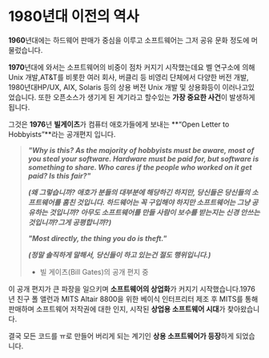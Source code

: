 # 1980년대 이전의 역사

**1960**년대에는 하드웨어 판매가 중심을 이루고 소프트웨어는 그저 공유 문화 정도에 머물렀습니다.

**1970**년대에 와서는 소프트웨어의 비중이 점차 커지기 시작했는데요 벨 연구소에 의해 Unix 개발,AT&T를 비롯한 여러 회사, 버클리 등 비영리 단체에서 다양한 버전 개발, 1980년대HP/UX, AIX, Solaris 등의 상용 버전 Unix 개발 및 상용화등이 이러나고있었습니다. 또한 오픈소스가 생기게 된 계기라고 할수있는 **가장 중요한 사건**이 발생하게 됩니다.

그것은 **1976**년 **빌게이츠**가 컴퓨터 애호가들에게 보내는 **“Open Letter to Hobbyists”**라는 공개편지 입니다.

> _**"Why is this? As the majority of hobbyists must be aware, most of you steal your software. Hardware must be paid for, but software is something to share. Who cares if the people who worked on it get paid? Is this fair?"**_
>
> _**\(왜 그렇습니까? 애호가 분들의 대부분에 해당하긴 하지만, 당신들은 당신들의 소프트웨어를 훔친 것입니다. 하드웨어는 꼭 구입해야 하지만 소프트웨어는 그냥 공유하는 것입니까? 아무도 소프트웨어를 만들 사람이 보수를 받는지는 신경 안쓰는 것입니까?그게 공평합니까?\)**_
>
> _**"Most directly, the thing you do is theft."**_
>
> _**\(정말 솔직하게 말해서, 당신들이 하고 있는건 절도 행위입니다.\)**_
>
> * 빌 게이츠\(Bill Gates\)의 공개 편지 중

이 공개 편지가 큰 파장을 일으키며 **소프트웨어의 상업화**가 커지기 시작했습니다.1976년 친구 폴 앨런과 MITS Altair 8800을 위한 베이식 인터프리터 제조 후 MITS를 통해 판매하며 소프트웨어 저작권에 대한 인지, 시작된 **상업용 소프트웨어 시대**가 찾아왔습니다.

결국 모든 코드를 ㅠ로 만들어 버리게 되는 계기인 **상용 소프트웨어가 등장**하게 되었습니다.


